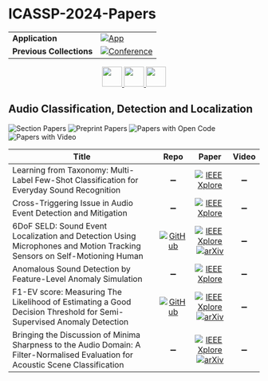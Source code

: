 # ICASSP-2024-Papers

<table>
    <tr>
        <td><strong>Application</strong></td>
        <td>
            <a href="https://huggingface.co/spaces/DmitryRyumin/NewEraAI-Papers" style="float:left;">
                <img src="https://img.shields.io/badge/🤗-NewEraAI--Papers-FFD21F.svg" alt="App" />
            </a>
        </td>
    </tr>
    <tr>
        <td><strong>Previous Collections</strong></td>
        <td>
            <a href="https://github.com/DmitryRyumin/ICASSP-2023-24-Papers/blob/main/README_2023.md">
                <img src="http://img.shields.io/badge/ICASSP-2023-0073AE.svg" alt="Conference">
            </a>
        </td>
    </tr>
</table>

<div align="center">
    <a href="https://github.com/DmitryRyumin/ICASSP-2023-24-Papers/blob/main/sections/2024/main/SLP-L7.md">
        <img src="https://cdn.jsdelivr.net/gh/DmitryRyumin/NewEraAI-Papers@main/images/left.svg" width="40" alt="" />
    </a>
    <a href="https://github.com/DmitryRyumin/ICASSP-2023-24-Papers/">
        <img src="https://cdn.jsdelivr.net/gh/DmitryRyumin/NewEraAI-Papers@main/images/home.svg" width="40" alt="" />
    </a>
    <a href="https://github.com/DmitryRyumin/ICASSP-2023-24-Papers/blob/main/sections/2024/main/MLSP-L6.md">
        <img src="https://cdn.jsdelivr.net/gh/DmitryRyumin/NewEraAI-Papers@main/images/right.svg" width="40" alt="" />
    </a>
</div>

## Audio Classification, Detection and Localization

![Section Papers](https://img.shields.io/badge/Section%20Papers-6-42BA16) ![Preprint Papers](https://img.shields.io/badge/Preprint%20Papers-3-b31b1b) ![Papers with Open Code](https://img.shields.io/badge/Papers%20with%20Open%20Code-2-1D7FBF) ![Papers with Video](https://img.shields.io/badge/Papers%20with%20Video-0-FF0000)

| **Title** | **Repo** | **Paper** | **Video** |
|-----------|:--------:|:---------:|:---------:|
| Learning from Taxonomy: Multi-Label Few-Shot Classification for Everyday Sound Recognition | :heavy_minus_sign: | [![IEEE Xplore](https://img.shields.io/badge/IEEE-10446908-E4A42C.svg)](https://ieeexplore.ieee.org/document/10446908) | :heavy_minus_sign: |
| Cross-Triggering Issue in Audio Event Detection and Mitigation | :heavy_minus_sign: | [![IEEE Xplore](https://img.shields.io/badge/IEEE-10445742-E4A42C.svg)](https://ieeexplore.ieee.org/document/10445742) | :heavy_minus_sign: |
| 6DoF SELD: Sound Event Localization and Detection Using Microphones and Motion Tracking Sensors on Self-Motioning Human | [![GitHub](https://img.shields.io/github/stars/nttrd-mdlab/6dof-seld?style=flat)](https://github.com/nttrd-mdlab/6dof-seld) | [![IEEE Xplore](https://img.shields.io/badge/IEEE-10446749-E4A42C.svg)](https://ieeexplore.ieee.org/document/10446749) <br /> [![arXiv](https://img.shields.io/badge/arXiv-2403.01670-b31b1b.svg)](https://arxiv.org/abs/2403.01670) | :heavy_minus_sign: |
| Anomalous Sound Detection by Feature-Level Anomaly Simulation | :heavy_minus_sign: | [![IEEE Xplore](https://img.shields.io/badge/IEEE-10447941-E4A42C.svg)](https://ieeexplore.ieee.org/document/10447941) | :heavy_minus_sign: |
| F1-EV score: Measuring The Likelihood of Estimating a Good Decision Threshold for Semi-Supervised Anomaly Detection | [![GitHub](https://img.shields.io/github/stars/wilkinghoff/f1-ev?style=flat)](https://github.com/wilkinghoff/f1-ev) | [![IEEE Xplore](https://img.shields.io/badge/IEEE-10446011-E4A42C.svg)](https://ieeexplore.ieee.org/document/10446011) <br /> [![arXiv](https://img.shields.io/badge/arXiv-2312.09143-b31b1b.svg)](https://arxiv.org/abs/2312.09143) | :heavy_minus_sign: |
| Bringing the Discussion of Minima Sharpness to the Audio Domain: A Filter-Normalised Evaluation for Acoustic Scene Classification | :heavy_minus_sign: | [![IEEE Xplore](https://img.shields.io/badge/IEEE-10446177-E4A42C.svg)](https://ieeexplore.ieee.org/document/10446177) <br /> [![arXiv](https://img.shields.io/badge/arXiv-2309.16369-b31b1b.svg)](http://arxiv.org/abs/2309.16369) | :heavy_minus_sign: |